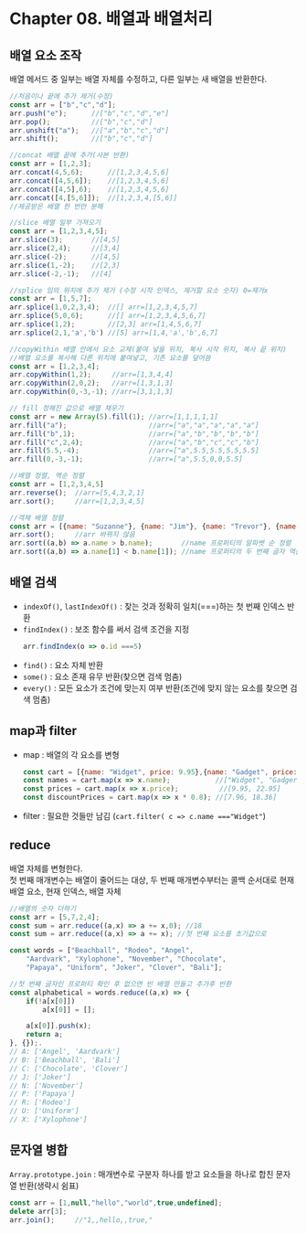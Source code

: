# Chapter 08. 배열과 배열처리
## 배열 요소 조작
배열 메서드 중 일부는 배열 자체를 수정하고, 다른 일부는 새 배열을 반환한다.   

```js
//처음이나 끝에 추가 제거(수정)
const arr = ["b","c","d"];
arr.push("e");      //["b","c","d","e"]
arr.pop();          //["b","c","d"]
arr.unshift("a");   //["a","b","c","d"]
arr.shift();        //["b","c","d"]
```
```js
//concat 배열 끝에 추가(사본 반환)
const arr = [1,2,3];
arr.concat(4,5,6);      //[1,2,3,4,5,6]
arr.concat([4,5,6]);    //[1,2,3,4,5,6]
arr.concat([4,5],6);    //[1,2,3,4,5,6]
arr.concat([4,[5,6]]);  //[1,2,3,4,[5,6]]
//제공받은 배열 한 번만 분해
```
```js
//slice 배열 일부 가져오기
const arr = [1,2,3,4,5];
arr.slice(3);       //[4,5]
arr.slice(2,4);     //[3,4]
arr.slice(-2);      //[4,5]
arr.slice(1,-2);    //[2,3]
arr.slice(-2,-1);   //[4]
```
```js
//splice 임의 위치에 추가 제거 (수정 시작 인덱스, 제거할 요소 숫자) 0=제거x
const arr = [1,5,7];
arr.splice(1,0,2,3,4);  //[] arr=[1,2,3,4,5,7]
arr.splice(5,0,6);      //[] arr=[1,2,3,4,5,6,7]
arr.splice(1,2);        //[2,3] arr=[1,4,5,6,7]
arr.splice(2,1,'a','b') //[5] arr=[1,4,'a','b',6,7]
```
```js
//copyWithin 배열 안에서 요소 교체(붙여 넣을 위치, 복사 시작 위치, 복사 끝 위치)
//배열 요소를 복사해 다른 위치에 붙여넣고, 기존 요소를 덮어씀
const arr = [1,2,3,4];
arr.copyWithin(1,2);     //arr=[1,3,4,4]
arr.copyWithin(2,0,2);   //arr=[1,3,1,3]
arr.copyWithin(0,-3,-1); //arr=[3,1,1,3]
```
```js
// fill 정해진 값으로 배열 채우기
const arr = new Array(5).fill(1); //arr=[1,1,1,1,1]
arr.fill("a");                    //arr=["a","a","a","a","a"]
arr.fill("b",1);                  //arr=["a","b","b","b","b"]
arr.fill("c",2,4);                //arr=["a","b","c","c","b"]
arr.fill(5.5,-4);                 //arr=["a",5.5,5.5,5.5,5.5]
arr.fill(0,-3,-1);                //arr=["a",5.5,0,0,5.5]
```
```js
//배열 정렬, 역순 정렬
const arr = [1,2,3,4,5]
arr.reverse();  //arr=[5,4,3,2,1]
arr.sort();     //arr=[1,2,3,4,5]

//객체 배열 정렬
const arr = [{name: "Suzanne"}, {name: "Jim"}, {name: "Trevor"}, {name: "Amanda"}];
arr.sort();     //arr 바뀌지 않음
arr.sort((a,b) => a.name > b.name);       //name 프로퍼티의 알파벳 순 정렬
arr.sort((a,b) => a.name[1] < b.name[1]); //name 프로퍼티의 두 번째 글자 역순
```

## 배열 검색
- `indexOf()`, `lastIndexOf()` : 찾는 것과 정확히 일치(===)하는 첫 번째 인덱스 반환
- `findIndex()` : 보조 함수를 써서 검색 조건을 지정   
    ```js
    arr.findIndex(o => o.id ===5)
    ```
- `find()` : 요소 자체 반환
- `some()` : 요소 존재 유무 반환(찾으면 검색 멈춤)
- `every()` : 모든 요소가 조건에 맞는지 여부 반환(조건에 맞지 않는 요소를 찾으면 검색 멈춤)

## map과 filter
- map : 배열의 각 요소를 변형
    ```js
    const cart = [{name: "Widget", price: 9.95},{name: "Gadget", price: 22.95}];
    const names = cart.map(x => x.name);           //["Widget", "Gadger"]
    const prices = cart.map(x => x.price);          //[9.95, 22.95]
    const discountPrices = cart.map(x => x * 0.8); //[7.96, 18.36]
    ```

- filter : 필요한 것들만 남김 (`cart.filter( c => c.name ==="Widget"`)

## reduce
배열 자체를 변형한다.   
첫 번째 매개변수는 배열이 줄어드는 대상, 두 번째 매개변수부터는 콜백 순서대로 현재 배열 요소, 현재 인덱스, 배열 자체   
```js
//배열의 숫자 더하기
const arr = [5,7,2,4];
const sum = arr.reduce((a,x) => a += x,0); //18
const sum = arr.reduce((a,x) => a += x); //첫 번째 요소를 초기값으로
```

```js
const words = ["Beachball", "Rodeo", "Angel", 
    "Aardvark", "Xylophone", "November", "Chocolate", 
    "Papaya", "Uniform", "Joker", "Clover", "Bali"];

//첫 번째 글자인 프로퍼티 확인 후 없으면 빈 배열 만들고 추가후 반환
const alphabetical = words.reduce((a,x) => {
    if(!a[x[0]]) 
        a[x[0]] = [];

    a[x[0]].push(x);
    return a;
}, {});.
// A: ['Angel', 'Aardvark']
// B: ['Beachball', 'Bali']
// C: ['Chocolate', 'Clover']
// J: ['Joker']
// N: ['November']
// P: ['Papaya']
// R: ['Rodeo']
// U: ['Uniform']
// X: ['Xylophone']
```

## 문자열 병합
`Array.prototype.join` : 매개변수로 구분자 하나를 받고 요소들을 하나로 합친 문자열 반환(생략시 쉼표)
```js
const arr = [1,null,"hello","world",true,undefined];
delete arr[3];
arr.join();     //"1,,hello,,true,"
``` 